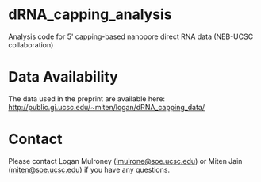 # dRNA_capping_analysis
Analysis code for 5' capping-based nanopore direct RNA data (NEB-UCSC collaboration)

# Data Availability
The data used in the preprint are available here: http://public.gi.ucsc.edu/~miten/logan/dRNA_capping_data/

# Contact
Please contact Logan Mulroney (lmulrone@soe.ucsc.edu) or Miten Jain (miten@soe.ucsc.edu) if you have any questions. 
